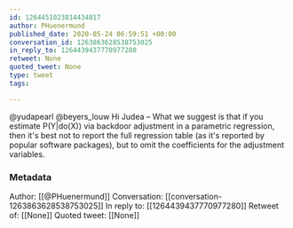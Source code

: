 ```yaml
---
id: 1264451023814434817
author: PHuenermund
published_date: 2020-05-24 06:59:51 +00:00
conversation_id: 1263863628538753025
in_reply_to: 1264439437770977280
retweet: None
quoted_tweet: None
type: tweet
tags:

---
```


@yudapearl @beyers_louw Hi Judea – What we suggest is that if you estimate P(Y|do(X)) via backdoor adjustment in a parametric regression, then it's best not to report the full regression table (as it's reported by popular software packages), but to omit the coefficients for the adjustment variables.

### Metadata

Author: [[@PHuenermund]]
Conversation: [[conversation-1263863628538753025]]
In reply to: [[1264439437770977280]]
Retweet of: [[None]]
Quoted tweet: [[None]]
